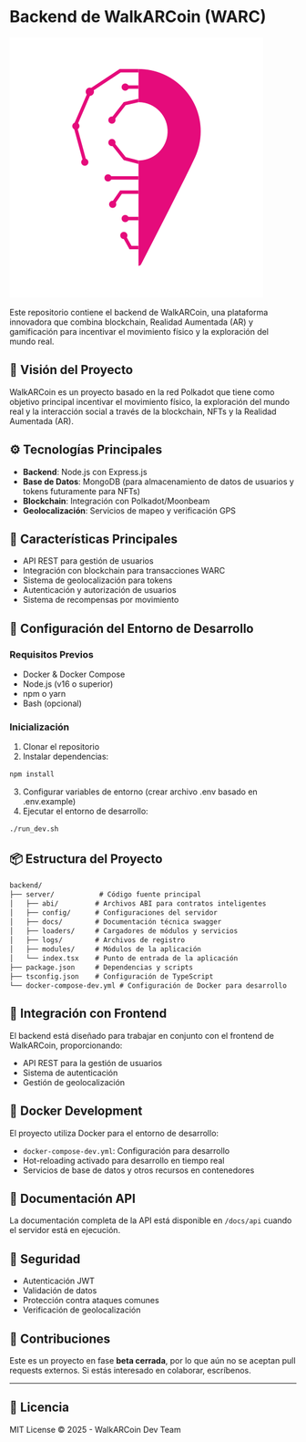 # Backend de WalkARCoin (WARC)

![WARC Logo](https://github.com/MDKMauricioKlainbard/warc/blob/main/frontend/assets/logo-warc.png)

Este repositorio contiene el backend de WalkARCoin, una plataforma innovadora que combina blockchain, Realidad Aumentada (AR) y gamificación para incentivar el movimiento físico y la exploración del mundo real.

## 🎯 Visión del Proyecto

WalkARCoin es un proyecto basado en la red Polkadot que tiene como objetivo principal incentivar el movimiento físico, la exploración del mundo real y la interacción social a través de la blockchain, NFTs y la Realidad Aumentada (AR).

## ⚙️ Tecnologías Principales

- **Backend**: Node.js con Express.js
- **Base de Datos**: MongoDB (para almacenamiento de datos de usuarios y tokens futuramente para NFTs)
- **Blockchain**: Integración con Polkadot/Moonbeam
- **Geolocalización**: Servicios de mapeo y verificación GPS

## 🚀 Características Principales

- API REST para gestión de usuarios
- Integración con blockchain para transacciones WARC
- Sistema de geolocalización para tokens
- Autenticación y autorización de usuarios
- Sistema de recompensas por movimiento

## 🔧 Configuración del Entorno de Desarrollo

### Requisitos Previos

- Docker & Docker Compose
- Node.js (v16 o superior)
- npm o yarn
- Bash (opcional)

### Inicialización

1. Clonar el repositorio
2. Instalar dependencias:
```bash
npm install
```
3. Configurar variables de entorno (crear archivo .env basado en .env.example)
4. Ejecutar el entorno de desarrollo:
```bash
./run_dev.sh
```

## 📦 Estructura del Proyecto

```
backend/
├── server/           # Código fuente principal
│   ├── abi/         # Archivos ABI para contratos inteligentes
│   ├── config/      # Configuraciones del servidor
│   ├── docs/        # Documentación técnica swagger
│   ├── loaders/     # Cargadores de módulos y servicios
│   ├── logs/        # Archivos de registro
│   ├── modules/     # Módulos de la aplicación
│   └── index.tsx    # Punto de entrada de la aplicación
├── package.json     # Dependencias y scripts
├── tsconfig.json    # Configuración de TypeScript
└── docker-compose-dev.yml # Configuración de Docker para desarrollo
```

## 🔄 Integración con Frontend

El backend está diseñado para trabajar en conjunto con el frontend de WalkARCoin, proporcionando:

- API REST para la gestión de usuarios
- Sistema de autenticación
- Gestión de geolocalización

## 🐳 Docker Development

El proyecto utiliza Docker para el entorno de desarrollo:

- `docker-compose-dev.yml`: Configuración para desarrollo
- Hot-reloading activado para desarrollo en tiempo real
- Servicios de base de datos y otros recursos en contenedores

## 📝 Documentación API

La documentación completa de la API está disponible en `/docs/api` cuando el servidor está en ejecución.

## 🔐 Seguridad

- Autenticación JWT
- Validación de datos
- Protección contra ataques comunes
- Verificación de geolocalización

## 🤝 Contribuciones

Este es un proyecto en fase **beta cerrada**, por lo que aún no se aceptan pull requests externos. Si estás interesado en colaborar, escríbenos.

---

## 📄 Licencia

MIT License © 2025 - WalkARCoin Dev Team